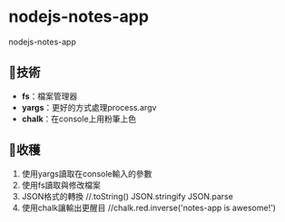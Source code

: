 # nodejs-notes-app
 nodejs-notes-app

## 🚩技術

- **fs**：檔案管理器
- **yargs**：更好的方式處理process.argv
- **chalk**：在console上用粉筆上色

## 💪收穫

1. 使用yargs讀取在console輸入的參數
2. 使用fs讀取與修改檔案
3. JSON格式的轉換 //.toString()  JSON.stringify   JSON.parse
4. 使用chalk讓輸出更醒目 //chalk.red.inverse('notes-app is awesome!')
